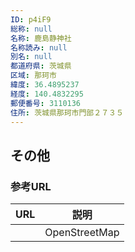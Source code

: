 ```yaml
---
ID: p4iF9
総称: null
名称: 鹿島静神社
名称読み: null
別名: null
都道府県: 茨城県
区域: 那珂市
緯度: 36.4895237
経度: 140.4832295
郵便番号: 3110136
住所: 茨城県那珂市門部２７３５
---
```


## その他

### 参考URL

| URL | 説明          |
| --- | ------------- |
|     | OpenStreetMap |
